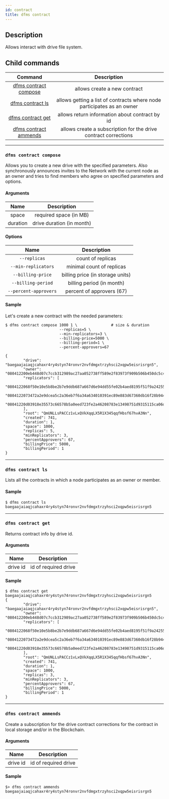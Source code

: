 ```yaml
---
id: contract
title: dfms contract
---
```


## Description
Allows interact with drive file system.

## Child commands
| Command | Description  |
|:-:|:-:|
| [dfms contract compose](#dfms-contract-compose) | allows create a new contract |
| [dfms contract ls](#dfms-contract-ls) | allows getting a list of contracts where node participates as an owner |
| [dfms contract get](#dfms-contract-get) | allows return information about contract by id  |
| [dfms contract ammends](#dfms-contract-ammends) | allows create a subscription for the drive contract corrections |

--------------------------
### `dfms contract compose`
Allows you to create a new drive with the specified parameters. Also synchronously announces invites to the Network with the current node as an owner and tries to find members who agree on specified parameters and options.
#### Arguments
| Name | Description  |
|:-:|:-:|
| space | required space (in MB)|
| duration | drive duration (in month) |

#### Options
| Name | Description  |
|:-:|:-:|
| `--replicas` | count of replicas |
| `--min-replicators`  | minimal count of replicas |
| `--billing-price` | billing price (in storage units) |
| `--billing-period` | billing period (in month) |
| `--percent-approvers` | percent of approvers (67) |

#### Sample
Let's create a new contract with the needed parameters:
```console
$ dfms contract compose 1000 1 \               # size & duration 
                        --replicas=5 \        
                        --min-replicators=3 \ 
                        --billing-price=5000 \
                        --billing-period=1 \  
                        --percent-approvers=67

{
        "drive": "baegaajaiaqjcahaxr4ry4styn74ronvr2nvfdmgxtrzyhsci2xqpw5eisrisrgn5",
        "owner": "080412200eb448d07c7ccb312989ac27aa052738ff589e2f83973f909b506b450dc5c4e2",
        "replicators": [
                "0804122068f50e10e5b8be2b7e9ddb687a667d6e94dd55fe02b4aed8195f51f9a242558b",
                "0804122073472a2e9dcea5c2a36eb7f6a34a634010391ec89e883d67360db16f28b9443c",
                "08041220d03918e35573c66578b5a0eed723fe2a46208783e13498751d9315115ca06d4b"
        ],
        "root": "QmUNLLsPACCz1vLxQVkXqqLX5R1X345qqfHbsf67hvA3Nn",
        "created": 741,
        "duration": 1,
        "space": 1000,
        "replicas": 5,
        "minReplicators": 3,
        "percentApprovers": 67,
        "billingPrice": 5000,
        "billingPeriod": 1
}
```
----------------------
### `dfms contract ls`
Lists all the contracts in which a node participates as an owner or member.
#### Sample
```console
$ dfms contract ls
baegaajaiaqjcahaxr4ry4styn74ronvr2nvfdmgxtrzyhsci2xqpw5eisrisrgn5
```

----------------------
### `dfms contract get`
Returns contract info by drive id.
#### Arguments
| Name | Description  |
|:-:|:-:|
| drive id | id of required drive |
#### Sample
```console
$ dfms contract get baegaajaiaqjcahaxr4ry4styn74ronvr2nvfdmgxtrzyhsci2xqpw5eisrisrgn5
{
        "drive": "baegaajaiaqjcahaxr4ry4styn74ronvr2nvfdmgxtrzyhsci2xqpw5eisrisrgn5",
        "owner": "080412200eb448d07c7ccb312989ac27aa052738ff589e2f83973f909b506b450dc5c4e2",
        "replicators": [
                "0804122068f50e10e5b8be2b7e9ddb687a667d6e94dd55fe02b4aed8195f51f9a242558b",
                "0804122073472a2e9dcea5c2a36eb7f6a34a634010391ec89e883d67360db16f28b9443c",
                "08041220d03918e35573c66578b5a0eed723fe2a46208783e13498751d9315115ca06d4b"
        ],
        "root": "QmUNLLsPACCz1vLxQVkXqqLX5R1X345qqfHbsf67hvA3Nn",
        "created": 741,
        "duration": 1,
        "space": 1000,
        "replicas": 3,
        "minReplicators": 3,
        "percentApprovers": 67,
        "billingPrice": 5000,
        "billingPeriod": 1
}
```
----------------------
### `dfms contract ammends`
Create a subscription for the drive contract corrections for the contract in local storage and/or in the Blockchain.
#### Arguments
| Name | Description  |
|:-:|:-:|
| drive id | id of required drive |
#### Sample
```console
$> dfms contract ammends baegaajaiaqjcahaxr4ry4styn74ronvr2nvfdmgxtrzyhsci2xqpw5eisrisrgn5
```